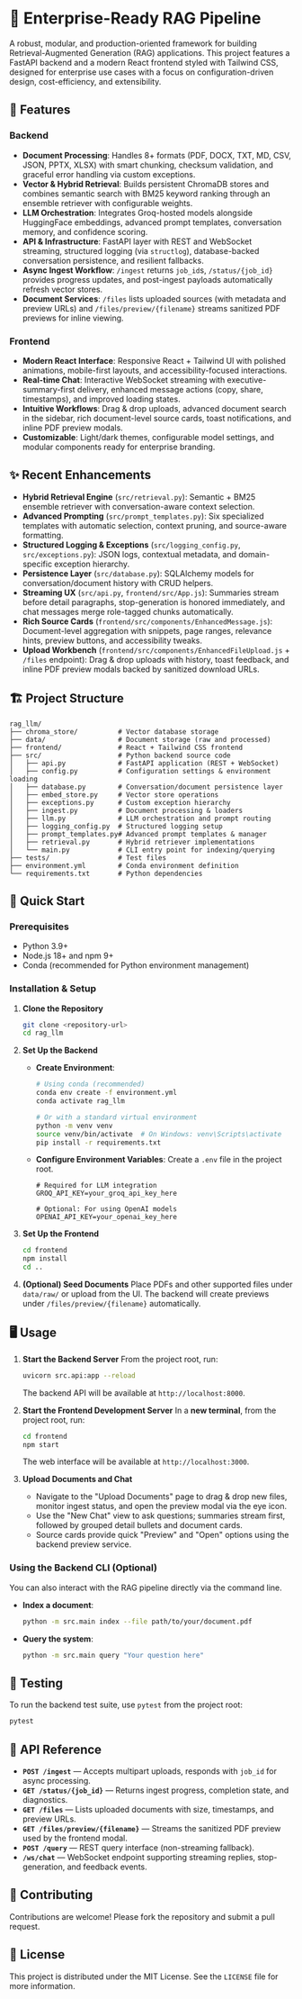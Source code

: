 # 🚀 Enterprise-Ready RAG Pipeline

A robust, modular, and production-oriented framework for building Retrieval-Augmented Generation (RAG) applications. This project features a FastAPI backend and a modern React frontend styled with Tailwind CSS, designed for enterprise use cases with a focus on configuration-driven design, cost-efficiency, and extensibility.

## 🌟 Features

### Backend
- **Document Processing**: Handles 8+ formats (PDF, DOCX, TXT, MD, CSV, JSON, PPTX, XLSX) with smart chunking, checksum validation, and graceful error handling via custom exceptions.
- **Vector & Hybrid Retrieval**: Builds persistent ChromaDB stores and combines semantic search with BM25 keyword ranking through an ensemble retriever with configurable weights.
- **LLM Orchestration**: Integrates Groq-hosted models alongside HuggingFace embeddings, advanced prompt templates, conversation memory, and confidence scoring.
- **API & Infrastructure**: FastAPI layer with REST and WebSocket streaming, structured logging (via `structlog`), database-backed conversation persistence, and resilient fallbacks.
- **Async Ingest Workflow**: `/ingest` returns `job_id`s, `/status/{job_id}` provides progress updates, and post-ingest payloads automatically refresh vector stores.
- **Document Services**: `/files` lists uploaded sources (with metadata and preview URLs) and `/files/preview/{filename}` streams sanitized PDF previews for inline viewing.

### Frontend
- **Modern React Interface**: Responsive React + Tailwind UI with polished animations, mobile-first layouts, and accessibility-focused interactions.
- **Real-time Chat**: Interactive WebSocket streaming with executive-summary-first delivery, enhanced message actions (copy, share, timestamps), and improved loading states.
- **Intuitive Workflows**: Drag & drop uploads, advanced document search in the sidebar, rich document-level source cards, toast notifications, and inline PDF preview modals.
- **Customizable**: Light/dark themes, configurable model settings, and modular components ready for enterprise branding.

## ✨ Recent Enhancements

-   **Hybrid Retrieval Engine** (`src/retrieval.py`): Semantic + BM25 ensemble retriever with conversation-aware context selection.
-   **Advanced Prompting** (`src/prompt_templates.py`): Six specialized templates with automatic selection, context pruning, and source-aware formatting.
-   **Structured Logging & Exceptions** (`src/logging_config.py`, `src/exceptions.py`): JSON logs, contextual metadata, and domain-specific exception hierarchy.
-   **Persistence Layer** (`src/database.py`): SQLAlchemy models for conversation/document history with CRUD helpers.
-   **Streaming UX** (`src/api.py`, `frontend/src/App.js`): Summaries stream before detail paragraphs, stop-generation is honored immediately, and chat messages merge role-tagged chunks automatically.
-   **Rich Source Cards** (`frontend/src/components/EnhancedMessage.js`): Document-level aggregation with snippets, page ranges, relevance hints, preview buttons, and accessibility tweaks.
-   **Upload Workbench** (`frontend/src/components/EnhancedFileUpload.js` + `/files` endpoint): Drag & drop uploads with history, toast feedback, and inline PDF preview modals backed by sanitized download URLs.

## 🏗️ Project Structure

```
rag_llm/
├── chroma_store/          # Vector database storage
├── data/                  # Document storage (raw and processed)
├── frontend/              # React + Tailwind CSS frontend
├── src/                   # Python backend source code
│   ├── api.py             # FastAPI application (REST + WebSocket)
│   ├── config.py          # Configuration settings & environment loading
│   ├── database.py        # Conversation/document persistence layer
│   ├── embed_store.py     # Vector store operations
│   ├── exceptions.py      # Custom exception hierarchy
│   ├── ingest.py          # Document processing & loaders
│   ├── llm.py             # LLM orchestration and prompt routing
│   ├── logging_config.py  # Structured logging setup
│   ├── prompt_templates.py# Advanced prompt templates & manager
│   ├── retrieval.py       # Hybrid retriever implementations
│   └── main.py            # CLI entry point for indexing/querying
├── tests/                 # Test files
├── environment.yml        # Conda environment definition
└── requirements.txt       # Python dependencies
```

## 🚀 Quick Start

### Prerequisites
-   Python 3.9+
-   Node.js 18+ and npm 9+
-   Conda (recommended for Python environment management)

### Installation & Setup

1.  **Clone the Repository**
    ```bash
    git clone <repository-url>
    cd rag_llm
    ```

2.  **Set Up the Backend**
    -   **Create Environment**:
        ```bash
        # Using conda (recommended)
        conda env create -f environment.yml
        conda activate rag_llm

        # Or with a standard virtual environment
        python -m venv venv
        source venv/bin/activate  # On Windows: venv\Scripts\activate
        pip install -r requirements.txt
        ```
    -   **Configure Environment Variables**: Create a `.env` file in the project root.
        ```env
        # Required for LLM integration
        GROQ_API_KEY=your_groq_api_key_here

        # Optional: For using OpenAI models
        OPENAI_API_KEY=your_openai_key_here
        ```

3.  **Set Up the Frontend**
    ```bash
    cd frontend
    npm install
    cd ..
    ```

4.  **(Optional) Seed Documents**
    Place PDFs and other supported files under `data/raw/` or upload from the UI. The backend will create previews under `/files/preview/{filename}` automatically.

## 🖥️ Usage

1.  **Start the Backend Server**
    From the project root, run:
    ```bash
    uvicorn src.api:app --reload
    ```
    The backend API will be available at `http://localhost:8000`.

2.  **Start the Frontend Development Server**
    In a **new terminal**, from the project root, run:
    ```bash
    cd frontend
    npm start
    ```
    The web interface will be available at `http://localhost:3000`.

3.  **Upload Documents and Chat**
    -   Navigate to the "Upload Documents" page to drag & drop new files, monitor ingest status, and open the preview modal via the eye icon.
    -   Use the "New Chat" view to ask questions; summaries stream first, followed by grouped detail bullets and document cards.
    -   Source cards provide quick "Preview" and "Open" options using the backend preview service.

### Using the Backend CLI (Optional)

You can also interact with the RAG pipeline directly via the command line.

-   **Index a document**:
    ```bash
    python -m src.main index --file path/to/your/document.pdf
    ```
-   **Query the system**:
    ```bash
    python -m src.main query "Your question here"
    ```

## 🧪 Testing

To run the backend test suite, use `pytest` from the project root:
```bash
pytest
```

## 📡 API Reference

* **`POST /ingest`** — Accepts multipart uploads, responds with `job_id` for async processing.
* **`GET /status/{job_id}`** — Returns ingest progress, completion state, and diagnostics.
* **`GET /files`** — Lists uploaded documents with size, timestamps, and preview URLs.
* **`GET /files/preview/{filename}`** — Streams the sanitized PDF preview used by the frontend modal.
* **`POST /query`** — REST query interface (non-streaming fallback).
* **`/ws/chat`** — WebSocket endpoint supporting streaming replies, stop-generation, and feedback events.

## 🤝 Contributing

Contributions are welcome! Please fork the repository and submit a pull request.

## 📄 License

This project is distributed under the MIT License. See the `LICENSE` file for more information.